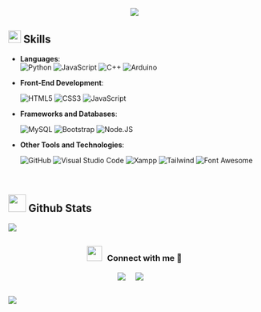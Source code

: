 <p align="center">
  <a href="https://github.com/DenverCoder1/readme-typing-svg"><img src="https://readme-typing-svg.herokuapp.com?font=Consolas&color=FFAAEF&size=25&center=true&vCenter=true&width=600&height=100&lines=Full-Stack+dev;Degree+in+Information+Systems+student"></a>
</p>

## <img src="https://media2.giphy.com/media/QssGEmpkyEOhBCb7e1/giphy.gif?cid=ecf05e47a0n3gi1bfqntqmob8g9aid1oyj2wr3ds3mg700bl&rid=giphy.gif" width ="25"><b> Skills</b>

<p align="center">

- **Languages**:	
    ![Python](https://img.shields.io/badge/Python%20-%2314354C.svg?style=for-the-badge&logo=python&logoColor=white)
    ![JavaScript](https://img.shields.io/badge/JAVASCRIPT-grey?style=for-the-badge&logo=javascript)
    ![C++](https://img.shields.io/badge/C++%20-%2300599C.svg?style=for-the-badge&logo=c%2B%2B&logoColor=white)
    ![Arduino](https://img.shields.io/badge/-Arduino-00979D?style=for-the-badge&logo=Arduino&logoColor=white)
  		
    
- **Front-End Development**:

   ![HTML5](https://img.shields.io/badge/HTML5%20-%23E34F26.svg?style=for-the-badge&logo=html5&logoColor=white)
   ![CSS3](https://img.shields.io/badge/CSS%20-%231572B6.svg?style=for-the-badge&logo=css3&logoColor=white)
   ![JavaScript](https://img.shields.io/badge/JavaScript%20-%23F7DF1E.svg?style=for-the-badge&logo=javascript&logoColor=black)

- **Frameworks and Databases**:

    
  ![MySQL](https://img.shields.io/badge/mysql-%2300f.svg?style=for-the-badge&logo=mysql&logoColor=white)
  		![Bootstrap](https://img.shields.io/badge/Bootstrap-563D7C?style=for-the-badge&logo=bootstrap&logoColor=white)
  		![Node.JS](https://img.shields.io/badge/Node.js-339933?style=for-the-badge&logo=nodedotjs&logoColor=white)
      <!--![Django](https://img.shields.io/badge/django-%23092E20.svg?style=for-the-badge&logo=django&logoColor=white)
		  ![Pandas](https://img.shields.io/badge/pandas-%23150458.svg?style=for-the-badge&logo=pandas&logoColor=white) -->

- **Other Tools and Technologies**:

    ![GitHub](https://img.shields.io/badge/github-%23121011.svg?style=for-the-badge&logo=github&logoColor=white)
    ![Visual Studio Code](https://img.shields.io/badge/Visual%20Studio%20Code-0078d7.svg?style=for-the-badge&logo=visual-studio-code&logoColor=white)
    ![Xampp](https://img.shields.io/badge/Xampp-F37623?style=for-the-badge&logo=xampp&logoColor=white)
  ![Tailwind](https://img.shields.io/badge/tailwindcss-%2300C4CC.svg?style=for-the-badge&logo=tailwindcss&logoColor=white)
  ![Font Awesome](https://img.shields.io/badge/Font_Awesome-339AF0?style=for-the-badge&logo=fontawesome&logoColor=white)

</p>
<br>

 
## <img src="https://media.giphy.com/media/iY8CRBdQXODJSCERIr/giphy.gif" width="35"><b> Github Stats </b>
![](https://github-readme-stats.vercel.app/api/top-langs/?username=BeluF&theme=dark&hide_border=false&include_all_commits=false&count_private=false&layout=compact)


## <h3 align="center" > <img src="https://media.giphy.com/media/iY8CRBdQXODJSCERIr/giphy.gif" width="30" height="30" style="margin-right: 10px;">Connect with me 🤝 </h3>

<p align="center">
<a href="https://www.linkedin.com/in/belen-fornari/" target="blank"><img align="center" src="https://img.shields.io/badge/Check more about me-0077B5?style=for-the-badge&logo=linkedin&logoColor=white" /></a> &nbsp;&nbsp;&nbsp; <a href="mailto:tomas.sebastian.escobar@gmail.com" target="blank"><img align="center" src="https://img.shields.io/badge/Email me-D14836?style=for-the-badge&logo=gmail&logoColor=white" /></a>    &nbsp;&nbsp;&nbsp;

</p>

<br>
<img src="https://user-images.githubusercontent.com/73097560/115834477-dbab4500-a447-11eb-908a-139a6edaec5c.gif">

<!-- [![](https://visitcount.itsvg.in/api?id=BeluF&icon=0&color=0)](https://visitcount.itsvg.in) -->
